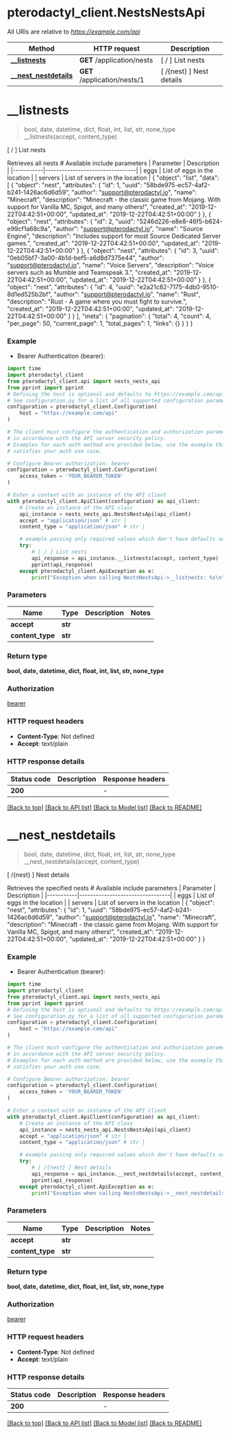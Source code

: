# pterodactyl_client.NestsNestsApi

All URIs are relative to *https://example.com/api*

Method | HTTP request | Description
------------- | ------------- | -------------
[**__listnests**](NestsNestsApi.md#__listnests) | **GET** /application/nests | [ / ] List nests
[**__nest_nestdetails**](NestsNestsApi.md#__nest_nestdetails) | **GET** /application/nests/1 | [ /{nest} ] Nest details


# **__listnests**
> bool, date, datetime, dict, float, int, list, str, none_type __listnests(accept, content_type)

[ / ] List nests

Retrieves all nests  # Available include parameters | Parameter | Description                     | |-----------|---------------------------------| | eggs      | List of eggs in the location    | | servers   | List of servers in the location |  <!-- RESPONSE 200 --> {   \"object\": \"list\",   \"data\": [     {       \"object\": \"nest\",       \"attributes\": {         \"id\": 1,         \"uuid\": \"58bde975-ec57-4af2-b241-1426ac6d6d59\",         \"author\": \"support@pterodactyl.io\",         \"name\": \"Minecraft\",         \"description\": \"Minecraft - the classic game from Mojang. With support for Vanilla MC, Spigot, and many others!\",         \"created_at\": \"2019-12-22T04:42:51+00:00\",         \"updated_at\": \"2019-12-22T04:42:51+00:00\"       }     },     {       \"object\": \"nest\",       \"attributes\": {         \"id\": 2,         \"uuid\": \"5246d226-e8e8-46f5-b624-e99cf1a68c9a\",         \"author\": \"support@pterodactyl.io\",         \"name\": \"Source Engine\",         \"description\": \"Includes support for most Source Dedicated Server games.\",         \"created_at\": \"2019-12-22T04:42:51+00:00\",         \"updated_at\": \"2019-12-22T04:42:51+00:00\"       }     },     {       \"object\": \"nest\",       \"attributes\": {         \"id\": 3,         \"uuid\": \"0eb05bf7-3a00-4b1d-bef5-a6d8d7375e44\",         \"author\": \"support@pterodactyl.io\",         \"name\": \"Voice Servers\",         \"description\": \"Voice servers such as Mumble and Teamspeak 3.\",         \"created_at\": \"2019-12-22T04:42:51+00:00\",         \"updated_at\": \"2019-12-22T04:42:51+00:00\"       }     },     {       \"object\": \"nest\",       \"attributes\": {         \"id\": 4,         \"uuid\": \"e2a21c82-7175-4db0-9510-8d1ed525b2bf\",         \"author\": \"support@pterodactyl.io\",         \"name\": \"Rust\",         \"description\": \"Rust - A game where you must fight to survive.\",         \"created_at\": \"2019-12-22T04:42:51+00:00\",         \"updated_at\": \"2019-12-22T04:42:51+00:00\"       }     }   ],   \"meta\": {     \"pagination\": {       \"total\": 4,       \"count\": 4,       \"per_page\": 50,       \"current_page\": 1,       \"total_pages\": 1,       \"links\": {}     }   } } <!-- ENDRESPONSE -->

### Example

* Bearer Authentication (bearer):

```python
import time
import pterodactyl_client
from pterodactyl_client.api import nests_nests_api
from pprint import pprint
# Defining the host is optional and defaults to https://example.com/api
# See configuration.py for a list of all supported configuration parameters.
configuration = pterodactyl_client.Configuration(
    host = "https://example.com/api"
)

# The client must configure the authentication and authorization parameters
# in accordance with the API server security policy.
# Examples for each auth method are provided below, use the example that
# satisfies your auth use case.

# Configure Bearer authorization: bearer
configuration = pterodactyl_client.Configuration(
    access_token = 'YOUR_BEARER_TOKEN'
)

# Enter a context with an instance of the API client
with pterodactyl_client.ApiClient(configuration) as api_client:
    # Create an instance of the API class
    api_instance = nests_nests_api.NestsNestsApi(api_client)
    accept = "application/json" # str | 
    content_type = "application/json" # str | 

    # example passing only required values which don't have defaults set
    try:
        # [ / ] List nests
        api_response = api_instance.__listnests(accept, content_type)
        pprint(api_response)
    except pterodactyl_client.ApiException as e:
        print("Exception when calling NestsNestsApi->__listnests: %s\n" % e)
```


### Parameters

Name | Type | Description  | Notes
------------- | ------------- | ------------- | -------------
 **accept** | **str**|  |
 **content_type** | **str**|  |

### Return type

**bool, date, datetime, dict, float, int, list, str, none_type**

### Authorization

[bearer](../README.md#bearer)

### HTTP request headers

 - **Content-Type**: Not defined
 - **Accept**: text/plain


### HTTP response details

| Status code | Description | Response headers |
|-------------|-------------|------------------|
**200** |  |  -  |

[[Back to top]](#) [[Back to API list]](../README.md#documentation-for-api-endpoints) [[Back to Model list]](../README.md#documentation-for-models) [[Back to README]](../README.md)

# **__nest_nestdetails**
> bool, date, datetime, dict, float, int, list, str, none_type __nest_nestdetails(accept, content_type)

[ /{nest} ] Nest details

Retrieves the specified nests  # Available include parameters | Parameter | Description                     | |-----------|---------------------------------| | eggs      | List of eggs in the location    | | servers   | List of servers in the location |  <!-- RESPONSE 200 --> {   \"object\": \"nest\",   \"attributes\": {     \"id\": 1,     \"uuid\": \"58bde975-ec57-4af2-b241-1426ac6d6d59\",     \"author\": \"support@pterodactyl.io\",     \"name\": \"Minecraft\",     \"description\": \"Minecraft - the classic game from Mojang. With support for Vanilla MC, Spigot, and many others!\",     \"created_at\": \"2019-12-22T04:42:51+00:00\",     \"updated_at\": \"2019-12-22T04:42:51+00:00\"   } } <!-- ENDRESPONSE -->

### Example

* Bearer Authentication (bearer):

```python
import time
import pterodactyl_client
from pterodactyl_client.api import nests_nests_api
from pprint import pprint
# Defining the host is optional and defaults to https://example.com/api
# See configuration.py for a list of all supported configuration parameters.
configuration = pterodactyl_client.Configuration(
    host = "https://example.com/api"
)

# The client must configure the authentication and authorization parameters
# in accordance with the API server security policy.
# Examples for each auth method are provided below, use the example that
# satisfies your auth use case.

# Configure Bearer authorization: bearer
configuration = pterodactyl_client.Configuration(
    access_token = 'YOUR_BEARER_TOKEN'
)

# Enter a context with an instance of the API client
with pterodactyl_client.ApiClient(configuration) as api_client:
    # Create an instance of the API class
    api_instance = nests_nests_api.NestsNestsApi(api_client)
    accept = "application/json" # str | 
    content_type = "application/json" # str | 

    # example passing only required values which don't have defaults set
    try:
        # [ /{nest} ] Nest details
        api_response = api_instance.__nest_nestdetails(accept, content_type)
        pprint(api_response)
    except pterodactyl_client.ApiException as e:
        print("Exception when calling NestsNestsApi->__nest_nestdetails: %s\n" % e)
```


### Parameters

Name | Type | Description  | Notes
------------- | ------------- | ------------- | -------------
 **accept** | **str**|  |
 **content_type** | **str**|  |

### Return type

**bool, date, datetime, dict, float, int, list, str, none_type**

### Authorization

[bearer](../README.md#bearer)

### HTTP request headers

 - **Content-Type**: Not defined
 - **Accept**: text/plain


### HTTP response details

| Status code | Description | Response headers |
|-------------|-------------|------------------|
**200** |  |  -  |

[[Back to top]](#) [[Back to API list]](../README.md#documentation-for-api-endpoints) [[Back to Model list]](../README.md#documentation-for-models) [[Back to README]](../README.md)

